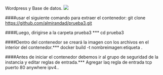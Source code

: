  Wordpress y Base de datos.
![](https://www.jenx.si/wp-content/uploads/2019/10/gogs-docker-logo.png)

####usar el siguiente comando para extraer el contenedor:
git clone https://github.com/almirandad/prueba3.git


####Luego, dirigirse a  la carpeta prueba3 *** 
cd prueba3

####Dentro del contenedor se creará la imagen con los archivos en el interior del contenedor.*** 
docker build -t nombreimagen:etiqueta .

####Antes de iniciar el contenedor debemos ir al grupo de seguridad de la instancia y editar reglas de entrada.*** 
Agregar laq regla de entrada tcp puerto 80 anywhere ipv4..

